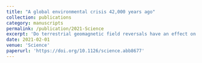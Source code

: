 ```yaml
---
title: "A global environmental crisis 42,000 years ago"
collection: publications
category: manuscripts
permalink: /publication/2021-Science
excerpt: 'Do terrestrial geomagnetic field reversals have an effect on Earth's climate?'
date: 2021-02-01
venue: 'Science'
paperurl: 'https://doi.org/10.1126/science.abb8677'
---
```


